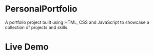 # PersonalPortfolio
A portfolio project built using HTML, CSS and JavaScript to showcase a collection of projects and skills. 

# Live Demo
<a href="https://kashishk58.github.io/PersonalPortfolio/"></a>

